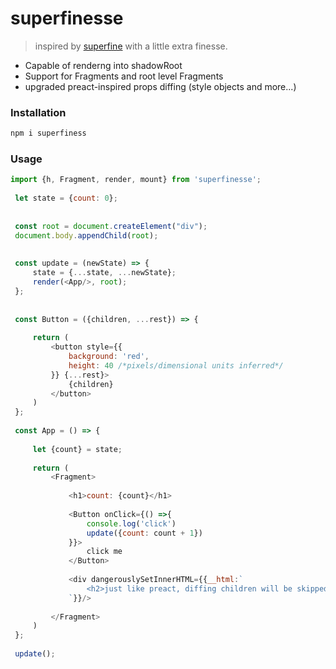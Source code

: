 # superfinesse

> inspired by [superfine](https://github.com/jorgebucaran/superfine) with a little extra finesse.

- Capable of renderng into shadowRoot
- Support for Fragments and root level Fragments
- upgraded preact-inspired props diffing (style objects and more...)

### Installation

```sh
npm i superfiness
```

### Usage

```js
import {h, Fragment, render, mount} from 'superfinesse';
 
 let state = {count: 0};
 
 
 const root = document.createElement("div");
 document.body.appendChild(root);
 
 
 const update = (newState) => {
     state = {...state, ...newState};
     render(<App/>, root);
 };
 
 
 const Button = ({children, ...rest}) => {
 
     return (
         <button style={{
             background: 'red',
             height: 40 /*pixels/dimensional units inferred*/
         }} {...rest}>
             {children}
         </button>
     )
 };
 
 const App = () => {
 
     let {count} = state;
 
     return (
         <Fragment>
 
             <h1>count: {count}</h1>
 
             <Button onClick={() =>{
                 console.log('click')
                 update({count: count + 1})
             }}>
                 click me
             </Button>
 
             <div dangerouslySetInnerHTML={{__html:`
                 <h2>just like preact, diffing children will be skipped here</h2>
             `}}/>
 
         </Fragment>
     )
 };
 
 update();

```
